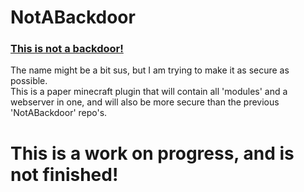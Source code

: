 # NotABackdoor

<h3><u>This is not a backdoor!</u></h3>The name might be a bit sus, but I am trying to make it as secure as possible.<br>
This is a paper minecraft plugin that will contain all 'modules' and a webserver in one, and will also be more secure than the previous 'NotABackdoor' repo's.<br>
<h1>This is a work on progress, and is not finished!</h1>
